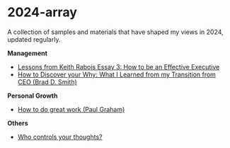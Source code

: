 # 2024-array

A collection of samples and materials that have shaped my views in 2024, updated regularly.

**Management**
- [Lessons from Keith Rabois Essay 3: How to be an Effective Executive](https://delian.io/lessons-3)
- [How to Discover your Why: What I Learned from my Transition from CEO (Brad D. Smith)](https://www.linkedin.com/pulse/how-discover-your-why-what-i-learned-from-my-transition-brad-smith/)

**Personal Growth**
- [How to do great work (Paul Graham)](https://paulgraham.com/greatwork.html?lid=175984)

**Others**
- [Who controls your thoughts?](https://nautil.us/who-controls-your-thoughts-498055/)
